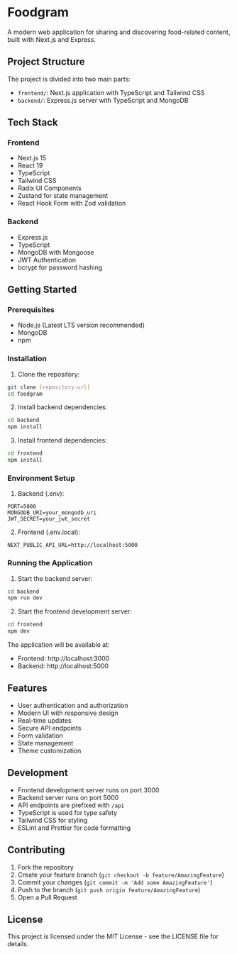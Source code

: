# Foodgram

A modern web application for sharing and discovering food-related content, built with Next.js and Express.

## Project Structure

The project is divided into two main parts:

- `frontend/`: Next.js application with TypeScript and Tailwind CSS
- `backend/`: Express.js server with TypeScript and MongoDB

## Tech Stack

### Frontend
- Next.js 15
- React 19
- TypeScript
- Tailwind CSS
- Radix UI Components
- Zustand for state management
- React Hook Form with Zod validation

### Backend
- Express.js
- TypeScript
- MongoDB with Mongoose
- JWT Authentication
- bcrypt for password hashing

## Getting Started

### Prerequisites
- Node.js (Latest LTS version recommended)
- MongoDB
- npm 

### Installation

1. Clone the repository:
```bash
git clone [repository-url]
cd foodgram
```

2. Install backend dependencies:
```bash
cd backend
npm install
```

3. Install frontend dependencies:
```bash
cd frontend
npm install
```

### Environment Setup

1. Backend (.env):
```
PORT=5000
MONGODB_URI=your_mongodb_uri
JWT_SECRET=your_jwt_secret
```

2. Frontend (.env.local):
```
NEXT_PUBLIC_API_URL=http://localhost:5000
```

### Running the Application

1. Start the backend server:
```bash
cd backend
npm run dev
```

2. Start the frontend development server:
```bash
cd frontend
npm dev
```

The application will be available at:
- Frontend: http://localhost:3000
- Backend: http://localhost:5000

## Features

- User authentication and authorization
- Modern UI with responsive design
- Real-time updates
- Secure API endpoints
- Form validation
- State management
- Theme customization

## Development

- Frontend development server runs on port 3000
- Backend server runs on port 5000
- API endpoints are prefixed with `/api`
- TypeScript is used for type safety
- Tailwind CSS for styling
- ESLint and Prettier for code formatting

## Contributing

1. Fork the repository
2. Create your feature branch (`git checkout -b feature/AmazingFeature`)
3. Commit your changes (`git commit -m 'Add some AmazingFeature'`)
4. Push to the branch (`git push origin feature/AmazingFeature`)
5. Open a Pull Request

## License

This project is licensed under the MIT License - see the LICENSE file for details. 